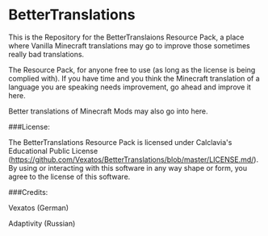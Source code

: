 BetterTranslations
==================

This is the Repository for the BetterTranslaions Resource Pack, a place where Vanilla Minecraft translations may go to improve those sometimes really bad translations.

The Resource Pack, for anyone free to use (as long as the license is being complied with). If you have time and you think the Minecraft translation of a language you are speaking needs improvement, go ahead and improve it here.

Better translations of Minecraft Mods may also go into here.

###License:

The BetterTranslations Resource Pack is licensed under Calclavia's Educational Public License (https://github.com/Vexatos/BetterTranslations/blob/master/LICENSE.md/). By using or interacting with this software in any way shape or form, you agree to the license of this software.

###Credits:

Vexatos (German)

Adaptivity (Russian)
